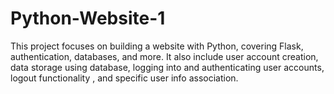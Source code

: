 # Python-Website-1
This project focuses on building a website with Python, covering Flask, authentication, databases, and more. It also include user account creation, data storage using database, logging into and authenticating user accounts, logout functionality , and specific user info association. 
